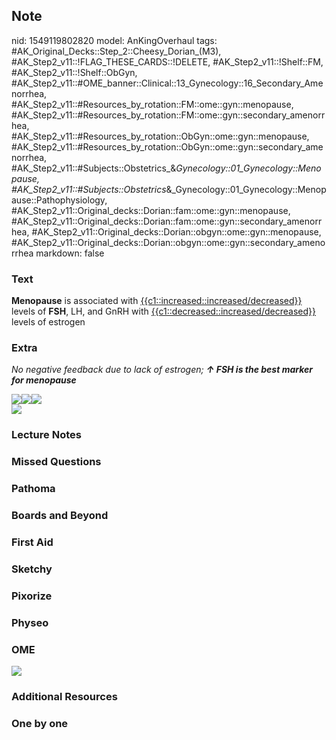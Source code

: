## Note
nid: 1549119802820
model: AnKingOverhaul
tags: #AK_Original_Decks::Step_2::Cheesy_Dorian_(M3), #AK_Step2_v11::!FLAG_THESE_CARDS::!DELETE, #AK_Step2_v11::!Shelf::FM, #AK_Step2_v11::!Shelf::ObGyn, #AK_Step2_v11::#OME_banner::Clinical::13_Gynecology::16_Secondary_Amenorrhea, #AK_Step2_v11::#Resources_by_rotation::FM::ome::gyn::menopause, #AK_Step2_v11::#Resources_by_rotation::FM::ome::gyn::secondary_amenorrhea, #AK_Step2_v11::#Resources_by_rotation::ObGyn::ome::gyn::menopause, #AK_Step2_v11::#Resources_by_rotation::ObGyn::ome::gyn::secondary_amenorrhea, #AK_Step2_v11::#Subjects::Obstetrics_&_Gynecology::01_Gynecology::Menopause, #AK_Step2_v11::#Subjects::Obstetrics_&_Gynecology::01_Gynecology::Menopause::Pathophysiology, #AK_Step2_v11::Original_decks::Dorian::fam::ome::gyn::menopause, #AK_Step2_v11::Original_decks::Dorian::fam::ome::gyn::secondary_amenorrhea, #AK_Step2_v11::Original_decks::Dorian::obgyn::ome::gyn::menopause, #AK_Step2_v11::Original_decks::Dorian::obgyn::ome::gyn::secondary_amenorrhea
markdown: false

### Text
<b>Menopause</b> is associated with
<u>{{c1::increased::increased/decreased}}</u> levels of <b>FSH</b>,
LH, and GnRH with <u>{{c1::decreased::increased/decreased}}</u>
levels of estrogen

### Extra
<i>No negative feedback due to lack of estrogen; <b>↑ FSH is the
best marker for menopause</b></i>
<div>
  <img src="paste-9851525400625153.jpg"><span><img src=
  "paste-9854501812961281.jpg"><i><span style=
  "font-style: normal;"><img src=
  "paste-311556927652355.jpg"></span></i></span>
  <div>
    <i><img src="paste-8504421793136641.jpg"></i>
  </div>
</div>

### Lecture Notes


### Missed Questions


### Pathoma


### Boards and Beyond


### First Aid


### Sketchy


### Pixorize


### Physeo


### OME
<div class="ome-widget">
  <a href=
  "https://onlinemeded.org/spa/gynecology/secondary-amenorrhea/acquire?ref=anki">
  <img src="_OME_AnkiFlashcards_Lesson_3.png"></a>
</div>

### Additional Resources


### One by one

